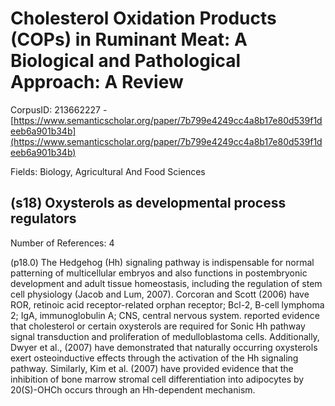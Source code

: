 # Cholesterol Oxidation Products (COPs) in Ruminant Meat: A Biological and Pathological Approach: A Review

CorpusID: 213662227 - [https://www.semanticscholar.org/paper/7b799e4249cc4a8b17e80d539f1deeb6a901b34b](https://www.semanticscholar.org/paper/7b799e4249cc4a8b17e80d539f1deeb6a901b34b)

Fields: Biology, Agricultural And Food Sciences

## (s18) Oxysterols as developmental process regulators
Number of References: 4

(p18.0) The Hedgehog (Hh) signaling pathway is indispensable for normal patterning of multicellular embryos and also functions in postembryonic development and adult tissue homeostasis, including the regulation of stem cell physiology (Jacob and Lum, 2007). Corcoran and Scott (2006) have ROR, retinoic acid receptor-related orphan receptor; Bcl-2, B-cell lymphoma 2; IgA, immunoglobulin A; CNS, central nervous system. reported evidence that cholesterol or certain oxysterols are required for Sonic Hh pathway signal transduction and proliferation of medulloblastoma cells. Additionally, Dwyer et al., (2007) have demonstrated that naturally occurring oxysterols exert osteoinductive effects through the activation of the Hh signaling pathway. Similarly, Kim et al. (2007) have provided evidence that the inhibition of bone marrow stromal cell differentiation into adipocytes by 20(S)-OHCh occurs through an Hh-dependent mechanism.
